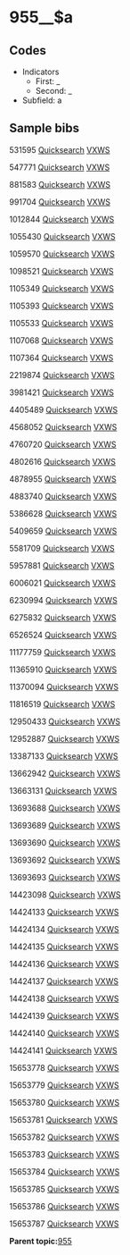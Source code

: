 # 955\_\_$a

## Codes

-   Indicators
    -   First: \_
    -   Second: \_
-   Subfield: a

## Sample bibs

531595 [Quicksearch](https://search.library.yale.edu/catalog/531595) [VXWS](http://prodorbis.library.yale.edu:7014/vxws/GetHoldingsService?bibId=531595)

547771 [Quicksearch](https://search.library.yale.edu/catalog/547771) [VXWS](http://prodorbis.library.yale.edu:7014/vxws/GetHoldingsService?bibId=547771)

881583 [Quicksearch](https://search.library.yale.edu/catalog/881583) [VXWS](http://prodorbis.library.yale.edu:7014/vxws/GetHoldingsService?bibId=881583)

991704 [Quicksearch](https://search.library.yale.edu/catalog/991704) [VXWS](http://prodorbis.library.yale.edu:7014/vxws/GetHoldingsService?bibId=991704)

1012844 [Quicksearch](https://search.library.yale.edu/catalog/1012844) [VXWS](http://prodorbis.library.yale.edu:7014/vxws/GetHoldingsService?bibId=1012844)

1055430 [Quicksearch](https://search.library.yale.edu/catalog/1055430) [VXWS](http://prodorbis.library.yale.edu:7014/vxws/GetHoldingsService?bibId=1055430)

1059570 [Quicksearch](https://search.library.yale.edu/catalog/1059570) [VXWS](http://prodorbis.library.yale.edu:7014/vxws/GetHoldingsService?bibId=1059570)

1098521 [Quicksearch](https://search.library.yale.edu/catalog/1098521) [VXWS](http://prodorbis.library.yale.edu:7014/vxws/GetHoldingsService?bibId=1098521)

1105349 [Quicksearch](https://search.library.yale.edu/catalog/1105349) [VXWS](http://prodorbis.library.yale.edu:7014/vxws/GetHoldingsService?bibId=1105349)

1105393 [Quicksearch](https://search.library.yale.edu/catalog/1105393) [VXWS](http://prodorbis.library.yale.edu:7014/vxws/GetHoldingsService?bibId=1105393)

1105533 [Quicksearch](https://search.library.yale.edu/catalog/1105533) [VXWS](http://prodorbis.library.yale.edu:7014/vxws/GetHoldingsService?bibId=1105533)

1107068 [Quicksearch](https://search.library.yale.edu/catalog/1107068) [VXWS](http://prodorbis.library.yale.edu:7014/vxws/GetHoldingsService?bibId=1107068)

1107364 [Quicksearch](https://search.library.yale.edu/catalog/1107364) [VXWS](http://prodorbis.library.yale.edu:7014/vxws/GetHoldingsService?bibId=1107364)

2219874 [Quicksearch](https://search.library.yale.edu/catalog/2219874) [VXWS](http://prodorbis.library.yale.edu:7014/vxws/GetHoldingsService?bibId=2219874)

3981421 [Quicksearch](https://search.library.yale.edu/catalog/3981421) [VXWS](http://prodorbis.library.yale.edu:7014/vxws/GetHoldingsService?bibId=3981421)

4405489 [Quicksearch](https://search.library.yale.edu/catalog/4405489) [VXWS](http://prodorbis.library.yale.edu:7014/vxws/GetHoldingsService?bibId=4405489)

4568052 [Quicksearch](https://search.library.yale.edu/catalog/4568052) [VXWS](http://prodorbis.library.yale.edu:7014/vxws/GetHoldingsService?bibId=4568052)

4760720 [Quicksearch](https://search.library.yale.edu/catalog/4760720) [VXWS](http://prodorbis.library.yale.edu:7014/vxws/GetHoldingsService?bibId=4760720)

4802616 [Quicksearch](https://search.library.yale.edu/catalog/4802616) [VXWS](http://prodorbis.library.yale.edu:7014/vxws/GetHoldingsService?bibId=4802616)

4878955 [Quicksearch](https://search.library.yale.edu/catalog/4878955) [VXWS](http://prodorbis.library.yale.edu:7014/vxws/GetHoldingsService?bibId=4878955)

4883740 [Quicksearch](https://search.library.yale.edu/catalog/4883740) [VXWS](http://prodorbis.library.yale.edu:7014/vxws/GetHoldingsService?bibId=4883740)

5386628 [Quicksearch](https://search.library.yale.edu/catalog/5386628) [VXWS](http://prodorbis.library.yale.edu:7014/vxws/GetHoldingsService?bibId=5386628)

5409659 [Quicksearch](https://search.library.yale.edu/catalog/5409659) [VXWS](http://prodorbis.library.yale.edu:7014/vxws/GetHoldingsService?bibId=5409659)

5581709 [Quicksearch](https://search.library.yale.edu/catalog/5581709) [VXWS](http://prodorbis.library.yale.edu:7014/vxws/GetHoldingsService?bibId=5581709)

5957881 [Quicksearch](https://search.library.yale.edu/catalog/5957881) [VXWS](http://prodorbis.library.yale.edu:7014/vxws/GetHoldingsService?bibId=5957881)

6006021 [Quicksearch](https://search.library.yale.edu/catalog/6006021) [VXWS](http://prodorbis.library.yale.edu:7014/vxws/GetHoldingsService?bibId=6006021)

6230994 [Quicksearch](https://search.library.yale.edu/catalog/6230994) [VXWS](http://prodorbis.library.yale.edu:7014/vxws/GetHoldingsService?bibId=6230994)

6275832 [Quicksearch](https://search.library.yale.edu/catalog/6275832) [VXWS](http://prodorbis.library.yale.edu:7014/vxws/GetHoldingsService?bibId=6275832)

6526524 [Quicksearch](https://search.library.yale.edu/catalog/6526524) [VXWS](http://prodorbis.library.yale.edu:7014/vxws/GetHoldingsService?bibId=6526524)

11177759 [Quicksearch](https://search.library.yale.edu/catalog/11177759) [VXWS](http://prodorbis.library.yale.edu:7014/vxws/GetHoldingsService?bibId=11177759)

11365910 [Quicksearch](https://search.library.yale.edu/catalog/11365910) [VXWS](http://prodorbis.library.yale.edu:7014/vxws/GetHoldingsService?bibId=11365910)

11370094 [Quicksearch](https://search.library.yale.edu/catalog/11370094) [VXWS](http://prodorbis.library.yale.edu:7014/vxws/GetHoldingsService?bibId=11370094)

11816519 [Quicksearch](https://search.library.yale.edu/catalog/11816519) [VXWS](http://prodorbis.library.yale.edu:7014/vxws/GetHoldingsService?bibId=11816519)

12950433 [Quicksearch](https://search.library.yale.edu/catalog/12950433) [VXWS](http://prodorbis.library.yale.edu:7014/vxws/GetHoldingsService?bibId=12950433)

12952887 [Quicksearch](https://search.library.yale.edu/catalog/12952887) [VXWS](http://prodorbis.library.yale.edu:7014/vxws/GetHoldingsService?bibId=12952887)

13387133 [Quicksearch](https://search.library.yale.edu/catalog/13387133) [VXWS](http://prodorbis.library.yale.edu:7014/vxws/GetHoldingsService?bibId=13387133)

13662942 [Quicksearch](https://search.library.yale.edu/catalog/13662942) [VXWS](http://prodorbis.library.yale.edu:7014/vxws/GetHoldingsService?bibId=13662942)

13663131 [Quicksearch](https://search.library.yale.edu/catalog/13663131) [VXWS](http://prodorbis.library.yale.edu:7014/vxws/GetHoldingsService?bibId=13663131)

13693688 [Quicksearch](https://search.library.yale.edu/catalog/13693688) [VXWS](http://prodorbis.library.yale.edu:7014/vxws/GetHoldingsService?bibId=13693688)

13693689 [Quicksearch](https://search.library.yale.edu/catalog/13693689) [VXWS](http://prodorbis.library.yale.edu:7014/vxws/GetHoldingsService?bibId=13693689)

13693690 [Quicksearch](https://search.library.yale.edu/catalog/13693690) [VXWS](http://prodorbis.library.yale.edu:7014/vxws/GetHoldingsService?bibId=13693690)

13693692 [Quicksearch](https://search.library.yale.edu/catalog/13693692) [VXWS](http://prodorbis.library.yale.edu:7014/vxws/GetHoldingsService?bibId=13693692)

13693693 [Quicksearch](https://search.library.yale.edu/catalog/13693693) [VXWS](http://prodorbis.library.yale.edu:7014/vxws/GetHoldingsService?bibId=13693693)

14423098 [Quicksearch](https://search.library.yale.edu/catalog/14423098) [VXWS](http://prodorbis.library.yale.edu:7014/vxws/GetHoldingsService?bibId=14423098)

14424133 [Quicksearch](https://search.library.yale.edu/catalog/14424133) [VXWS](http://prodorbis.library.yale.edu:7014/vxws/GetHoldingsService?bibId=14424133)

14424134 [Quicksearch](https://search.library.yale.edu/catalog/14424134) [VXWS](http://prodorbis.library.yale.edu:7014/vxws/GetHoldingsService?bibId=14424134)

14424135 [Quicksearch](https://search.library.yale.edu/catalog/14424135) [VXWS](http://prodorbis.library.yale.edu:7014/vxws/GetHoldingsService?bibId=14424135)

14424136 [Quicksearch](https://search.library.yale.edu/catalog/14424136) [VXWS](http://prodorbis.library.yale.edu:7014/vxws/GetHoldingsService?bibId=14424136)

14424137 [Quicksearch](https://search.library.yale.edu/catalog/14424137) [VXWS](http://prodorbis.library.yale.edu:7014/vxws/GetHoldingsService?bibId=14424137)

14424138 [Quicksearch](https://search.library.yale.edu/catalog/14424138) [VXWS](http://prodorbis.library.yale.edu:7014/vxws/GetHoldingsService?bibId=14424138)

14424139 [Quicksearch](https://search.library.yale.edu/catalog/14424139) [VXWS](http://prodorbis.library.yale.edu:7014/vxws/GetHoldingsService?bibId=14424139)

14424140 [Quicksearch](https://search.library.yale.edu/catalog/14424140) [VXWS](http://prodorbis.library.yale.edu:7014/vxws/GetHoldingsService?bibId=14424140)

14424141 [Quicksearch](https://search.library.yale.edu/catalog/14424141) [VXWS](http://prodorbis.library.yale.edu:7014/vxws/GetHoldingsService?bibId=14424141)

15653778 [Quicksearch](https://search.library.yale.edu/catalog/15653778) [VXWS](http://prodorbis.library.yale.edu:7014/vxws/GetHoldingsService?bibId=15653778)

15653779 [Quicksearch](https://search.library.yale.edu/catalog/15653779) [VXWS](http://prodorbis.library.yale.edu:7014/vxws/GetHoldingsService?bibId=15653779)

15653780 [Quicksearch](https://search.library.yale.edu/catalog/15653780) [VXWS](http://prodorbis.library.yale.edu:7014/vxws/GetHoldingsService?bibId=15653780)

15653781 [Quicksearch](https://search.library.yale.edu/catalog/15653781) [VXWS](http://prodorbis.library.yale.edu:7014/vxws/GetHoldingsService?bibId=15653781)

15653782 [Quicksearch](https://search.library.yale.edu/catalog/15653782) [VXWS](http://prodorbis.library.yale.edu:7014/vxws/GetHoldingsService?bibId=15653782)

15653783 [Quicksearch](https://search.library.yale.edu/catalog/15653783) [VXWS](http://prodorbis.library.yale.edu:7014/vxws/GetHoldingsService?bibId=15653783)

15653784 [Quicksearch](https://search.library.yale.edu/catalog/15653784) [VXWS](http://prodorbis.library.yale.edu:7014/vxws/GetHoldingsService?bibId=15653784)

15653785 [Quicksearch](https://search.library.yale.edu/catalog/15653785) [VXWS](http://prodorbis.library.yale.edu:7014/vxws/GetHoldingsService?bibId=15653785)

15653786 [Quicksearch](https://search.library.yale.edu/catalog/15653786) [VXWS](http://prodorbis.library.yale.edu:7014/vxws/GetHoldingsService?bibId=15653786)

15653787 [Quicksearch](https://search.library.yale.edu/catalog/15653787) [VXWS](http://prodorbis.library.yale.edu:7014/vxws/GetHoldingsService?bibId=15653787)

**Parent topic:**[955](../../tags/955/955.md)

